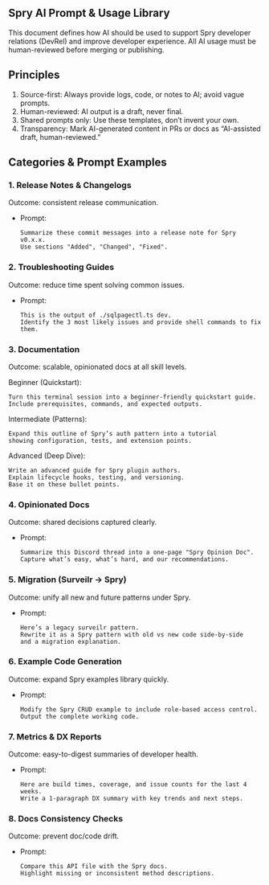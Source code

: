 ## Spry AI Prompt & Usage Library

This document defines how AI should be used to support Spry developer relations
(DevRel) and improve developer experience. All AI usage must be human-reviewed
before merging or publishing.

## Principles

1. Source-first: Always provide logs, code, or notes to AI; avoid vague prompts.
2. Human-reviewed: AI output is a draft, never final.
3. Shared prompts only: Use these templates, don’t invent your own.
4. Transparency: Mark AI-generated content in PRs or docs as “AI-assisted draft,
   human-reviewed.”

## Categories & Prompt Examples

### 1. Release Notes & Changelogs

Outcome: consistent release communication.

- Prompt:

  ```
  Summarize these commit messages into a release note for Spry v0.x.x. 
  Use sections "Added", "Changed", "Fixed".
  ```

### 2. Troubleshooting Guides

Outcome: reduce time spent solving common issues.

- Prompt:

  ```
  This is the output of ./sqlpagectl.ts dev. 
  Identify the 3 most likely issues and provide shell commands to fix them.
  ```

### 3. Documentation

Outcome: scalable, opinionated docs at all skill levels.

Beginner (Quickstart):

```
Turn this terminal session into a beginner-friendly quickstart guide. 
Include prerequisites, commands, and expected outputs.
```

Intermediate (Patterns):

```
Expand this outline of Spry’s auth pattern into a tutorial 
showing configuration, tests, and extension points.
```

Advanced (Deep Dive):

```
Write an advanced guide for Spry plugin authors. 
Explain lifecycle hooks, testing, and versioning. 
Base it on these bullet points.
```

### 4. Opinionated Docs

Outcome: shared decisions captured clearly.

- Prompt:

  ```
  Summarize this Discord thread into a one-page "Spry Opinion Doc". 
  Capture what’s easy, what’s hard, and our recommendations.
  ```

### 5. Migration (Surveilr → Spry)

Outcome: unify all new and future patterns under Spry.

- Prompt:

  ```
  Here’s a legacy surveilr pattern. 
  Rewrite it as a Spry pattern with old vs new code side-by-side 
  and a migration explanation.
  ```

### 6. Example Code Generation

Outcome: expand Spry examples library quickly.

- Prompt:

  ```
  Modify the Spry CRUD example to include role-based access control. 
  Output the complete working code.
  ```

### 7. Metrics & DX Reports

Outcome: easy-to-digest summaries of developer health.

- Prompt:

  ```
  Here are build times, coverage, and issue counts for the last 4 weeks. 
  Write a 1-paragraph DX summary with key trends and next steps.
  ```

### 8. Docs Consistency Checks

Outcome: prevent doc/code drift.

- Prompt:

  ```
  Compare this API file with the Spry docs. 
  Highlight missing or inconsistent method descriptions.
  ```
